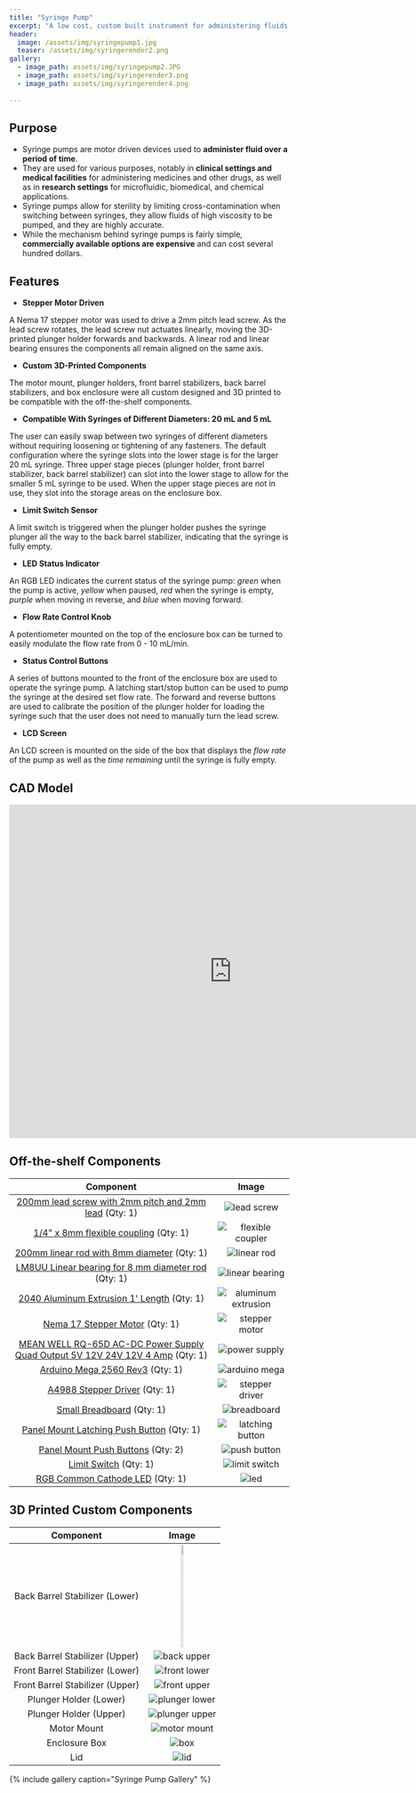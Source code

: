 ```yaml
---
title: "Syringe Pump"
excerpt: "A low cost, custom built instrument for administering fluids at a set rate."
header:
  image: /assets/img/syringepump1.jpg
  teaser: /assets/img/syringerender2.png
gallery:
  - image_path: assets/img/syringepump2.JPG
  - image_path: assets/img/syringerender3.png
  - image_path: assets/img/syringerender4.png
   
---
```


## Purpose

* Syringe pumps are motor driven devices used to **administer fluid over a period of time**.
* They are used for various purposes, notably in **clinical settings and medical facilities** for administering medicines and other drugs, as well as in **research settings** for microfluidic, biomedical, and chemical applications.
* Syringe pumps allow for sterility by limiting cross-contamination when switching between syringes, they allow fluids of high viscosity to be pumped, and they are highly accurate.
* While the mechanism behind syringe pumps is fairly simple, **commercially available options are expensive** and can cost several hundred dollars.


## Features

* **Stepper Motor Driven** 

A Nema 17 stepper motor was used to drive a 2mm pitch lead screw. As the lead screw rotates, the lead screw nut actuates linearly, moving the 3D-printed plunger holder forwards and backwards. A linear rod and linear bearing ensures the components all remain aligned on the same axis.
* **Custom 3D-Printed Components** 

The motor mount, plunger holders, front barrel stabilizers, back barrel stabilizers, and box enclosure were all custom designed and 3D printed to be compatible with the off-the-shelf components.
* **Compatible With Syringes of Different Diameters: 20 mL and 5 mL** 

The user can easily swap between two syringes of different diameters without requiring loosening or tightening of any fasteners. The default configuration where the syringe slots into the lower stage is for the larger 20 mL syringe. Three upper stage pieces (plunger holder, front barrel stabilizer, back barrel stabilizer) can slot into the lower stage to allow for the smaller 5 mL syringe to be used. When the upper stage pieces are not in use, they slot into the storage areas on the enclosure box.
* **Limit Switch Sensor** 

A limit switch is triggered when the plunger holder pushes the syringe plunger all the way to the back barrel stabilizer, indicating that the syringe is fully empty.
* **LED Status Indicator** 

An RGB LED indicates the current status of the syringe pump: *green* when the pump is active, *yellow* when paused, *red* when the syringe is empty, *purple* when moving in reverse, and *blue* when moving forward.
* **Flow Rate Control Knob** 

A potentiometer mounted on the top of the enclosure box can be turned to easily modulate the flow rate from 0 - 10 mL/min.
* **Status Control Buttons** 

A series of buttons mounted to the front of the enclosure box are used to operate the syringe pump. A latching start/stop button can be used to pump the syringe at the desired set flow rate. The forward and reverse buttons are used to calibrate the position of the plunger holder for loading the syringe such that the user does not need to manually turn the lead screw.  
* **LCD Screen** 

An LCD screen is mounted on the side of the box that displays the *flow rate* of the pump as well as the *time remaining* until the syringe is fully empty.


## CAD Model
<iframe src="https://vanderbilt643.autodesk360.com/shares/public/SH35dfcQT936092f0e430b83a7ea45015764?mode=embed" width="800" height="600" allowfullscreen="true" webkitallowfullscreen="true" mozallowfullscreen="true"  frameborder="0"></iframe>


## Off-the-shelf Components

| Component | Image |
| :---: | :---: |
| [200mm lead screw with 2mm pitch and 2mm lead](https://www.amazon.com/dp/B07R1H5ZMV/ref=cm_sw_em_r_mt_dp_0YZ13D4HQBGW2Z86PBV1?_encoding=UTF8&psc=1) (Qty: 1) | ![lead screw](/assets/img/lead-screw.png) |
| [1/4" x 8mm flexible coupling](https://openbuildspartstore.com/1-4-x-8mm-flexible-coupling/) (Qty: 1) | ![flexible coupler](/assets/img/coupler.png) |
| [200mm linear rod with 8mm diameter](https://www.amazon.com/dp/B07MPGWJMS/ref=cm_sw_em_r_mt_dp_X5AQS0ES7JH8JG83AAZ3) (Qty: 1) | ![linear rod](/assets/img/linear-rod.png) |
| [LM8UU Linear bearing for 8 mm diameter rod](https://www.amazon.com/gp/product/B087WPGQ8T/ref=ppx_yo_dt_b_asin_image_o00_s00?ie=UTF8&psc=1) (Qty: 1) | ![linear bearing](/assets/img/linear-bearing.png) |
| [2040 Aluminum Extrusion 1' Length](https://www.mcmaster.com/5537T111-5537T705/) (Qty: 1)|![aluminum extrusion](/assets/img/aluminum-extrusion.png) |
| [Nema 17 Stepper Motor](https://amzn.to/3uhifWk) (Qty: 1)|![stepper motor](/assets/img/stepper-motor.png) |
| [MEAN WELL RQ-65D AC-DC Power Supply Quad Output 5V 12V 24V 12V 4 Amp](https://www.amazon.com/dp/B005T9HGLI/ref=cm_sw_em_r_mt_dp_A8CZ056TM52EJGZTGZGR?_encoding=UTF8&psc=1) (Qty: 1)|![power supply](/assets/img/power-supply.png) |
| [Arduino Mega 2560 Rev3](https://store-usa.arduino.cc/products/arduino-mega-2560-rev3?gclid=Cj0KCQiA_P6dBhD1ARIsAAGI7HCpYGPXYZpUHqSCbRvcypBRSy0fxXCmZ6QMJiy3R5KAkIgQi9zCMLkaAhSPEALw_wcB) (Qty: 1)|![arduino mega](/assets/img/arduino.png) |
| [A4988 Stepper Driver](https://www.amazon.com/dp/B01FFGAKK8/ref=cm_sw_em_r_mt_dp_V0YKTYKDWMR8WHTKA53T?_encoding=UTF8&psc=1) (Qty: 1)|![stepper driver](/assets/img/stepper-motor-driver.png) |
| [Small Breadboard](https://www.amazon.com/dp/B082VYXDF1/ref=cm_sw_em_r_mt_dp_N6Q28CAGPAYCKCSJKDDC?_encoding=UTF8&psc=1) (Qty: 1)|![breadboard](/assets/img/breadboard.png) |
| [Panel Mount Latching Push Button](https://amzn.to/3VxQ29h) (Qty: 1)|![latching button](/assets/img/latching-button.png) |
| [Panel Mount Push Buttons](https://www.powell.com/item/NKK-Switches-SB4011NCHC-GSorAZ/932601?gclid=Cj0KCQiA_P6dBhD1ARIsAAGI7HCQ814XKUIVRemMtCSky3Tf8c1YS2d9YzIKI5ts8nIdQiJWsgAqGwMaAm86EALw_wcB) (Qty: 2)|![push button](/assets/img/push-button.png) |
| [Limit Switch](https://amzn.to/3Veb1Ox) (Qty: 1)|![limit switch](/assets/img/limit-switch.png) |
| [RGB Common Cathode LED](https://www.amazon.com/dp/B0194Y6MW2/ref=cm_sw_em_r_mt_dp_FW3CFQT7ZGFQ2R04N6G3?_encoding=UTF8&psc=1) (Qty: 1)|![led](/assets/img/rgb-led.png) |


## 3D Printed Custom Components

| Component | Image |
| :---: | :---: |
| Back Barrel Stabilizer (Lower) | <img src="/assets/img/back-lower.png" alt="back lower" width="15%"/> |
| Back Barrel Stabilizer (Upper) | ![back upper](/assets/img/back-upper.PNG) |
| Front Barrel Stabilizer (Lower) | ![front lower](/assets/img/front-lower.png) |
| Front Barrel Stabilizer (Upper) | ![front upper](/assets/img/front-upper.png) |
| Plunger Holder (Lower) | ![plunger lower](/assets/img/plunger-lower.png) |
| Plunger Holder (Upper) | ![plunger upper](/assets/img/plunger-upper.png) |
| Motor Mount | ![motor mount](/assets/img/motor-mount.png) |
| Enclosure Box | ![box](/assets/img/box.png) |
| Lid | ![lid](/assets/img/lid.png) |


{% include gallery caption="Syringe Pump Gallery" %}
